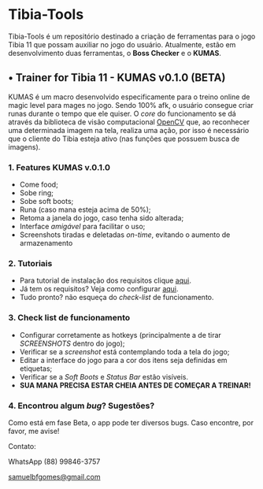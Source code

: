 # Tibia-Tools

Tibia-Tools é um repositório destinado a criação de ferramentas para o jogo Tibia 11 que possam auxiliar no jogo do usuário.
Atualmente, estão em desenvolvimento duas ferramentas, o **Boss Checker** e o **KUMAS**.

## • Trainer for Tibia 11 - KUMAS v0.1.0 (**BETA**)

KUMAS é um macro desenvolvido especificamente para o treino online de magic level para mages no jogo. Sendo 100% afk, o usuário consegue 
criar runas durante o tempo que ele quiser. O *core* do funcionamento se dá através da biblioteca de visão computacional [OpenCV](https://opencv.org/) 
que, ao reconhecer uma determinada imagem na tela, realiza uma ação, por isso é necessário que o cliente do Tibia esteja ativo (nas funções que possuem busca de imagens).


### 1.  **Features KUMAS v.0.1.0**

* Come food;
* Sobe ring;
* Sobe soft boots;
* Runa (caso mana esteja acima de 50%);
* Retoma a janela do jogo, caso tenha sido alterada;
* Interface *amigável* para facilitar o uso;
* Screenshots tiradas e deletadas *on-time*, evitando o aumento de armazenamento

### 2. **Tutoriais**

* Para tutorial de instalação dos requisitos clique [aqui](https://github.com/SamuelBFG/tibia-tools/blob/master/Trainer/tutorial/tut_0.md).
* Já tem os requisitos? Veja como configurar [aqui](https://github.com/SamuelBFG/tibia-tools/blob/master/Trainer/tutorial/tut_1.md).
* Tudo pronto? não esqueça do *check-list* de funcionamento.

### 3. **Check list de funcionamento**

* Configurar corretamente as hotkeys (principalmente a de tirar *SCREENSHOTS* dentro do jogo);
* Verificar se a *screenshot* está contemplando toda a tela do jogo;
* Editar a interface do jogo para a cor dos itens seja definidas em etiquetas;
* Verificar se a *Soft Boots* e *Status Bar* estão visíveis.
* **SUA MANA PRECISA ESTAR CHEIA ANTES DE COMEÇAR A TREINAR!**

### 4. **Encontrou algum *bug*? Sugestões?** 

Como está em fase Beta, o app pode ter diversos bugs. Caso encontre,  por favor, me avise!

Contato:

WhatsApp (88) 99846-3757

samuelbfgomes@gmail.com
